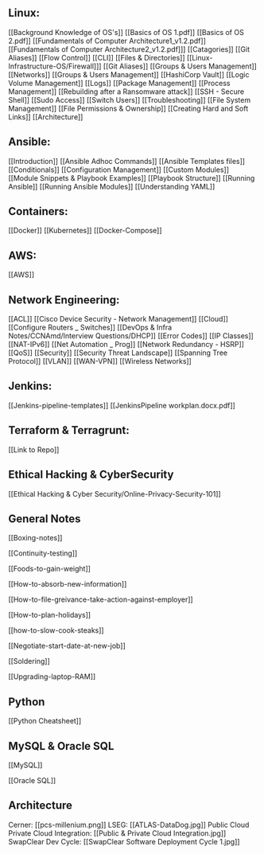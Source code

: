
## Linux:

[[Background Knowledge of OS's]] 
[[Basics of OS 1.pdf]] 
[[Basics of OS 2.pdf]]
[[Fundamentals of Computer Architecture1_v1.2.pdf]]
[[Fundamentals of Computer Architecture2_v1.2.pdf]]]
[[Catagories]] 
[[Git Aliases]] 
[[Flow Control]] 
[[CLI]] 
[[Files & Directories]]
[[Linux-Infrastructure-OS/Firewall]]]
[[Git Aliases]]
[[Groups & Users Management]]
[[Networks]]
[[Groups & Users Management]]
[[HashiCorp Vault]]
[[Logic Volume Management]]
[[Logs]]
[[Package Management]]
[[Process Management]]
[[Rebuilding after a Ransomware attack]]
[[SSH - Secure Shell]]
[[Sudo Access]]
[[Switch Users]]
[[Troubleshooting]]
[[File System Management]]
[[File Permissions & Ownership]]
[[Creating Hard and Soft Links]]
[[Architecture]]


## Ansible: 

 [[Introduction]] 
 [[Ansible Adhoc Commands]] 
 [[Ansible Templates files]] 
 [[Conditionals]] 
 [[Configuration Management]]
[[Custom Modules]] 
[[Module Snippets & Playbook Examples]]
[[Playbook Structure]] 
[[Running Ansible]] 
[[Running Ansible Modules]] 
[[Understanding YAML]] 


## Containers: 

[[Docker]] [[Kubernetes]] [[Docker-Compose]]

## AWS: 

[[AWS]]

## Network Engineering:

[[ACL]]
[[Cisco Device Security - Network Management]]
[[Cloud]]
[[Configure Routers _ Switches]]
[[DevOps & Infra Notes/CCNAmd/Interview Questions/DHCP]]
[[Error Codes]]
[[IP Classes]]
[[NAT-IPv6]]
[[Net Automation _ Prog]]
[[Network Redundancy - HSRP]]
[[QoS]]
[[Security]]
[[Security Threat Landscape]]
[[Spanning Tree Protocol]]
[[VLAN]]
[[WAN-VPN]]
[[Wireless Networks]]

## Jenkins:

[[Jenkins-pipeline-templates]]
[[JenkinsPipeline workplan.docx.pdf]]

## Terraform & Terragrunt:

[[Link to Repo]]

## Ethical Hacking & CyberSecurity

[[Ethical Hacking & Cyber Security/Online-Privacy-Security-101]]

## General Notes

[[Boxing-notes]] 

[[Continuity-testing]] 

[[Foods-to-gain-weight]] 

[[How-to-absorb-new-information]]

[[How-to-file-greivance-take-action-against-employer]]  

[[How-to-plan-holidays]] 

[[how-to-slow-cook-steaks]] 

[[Negotiate-start-date-at-new-job]]

[[Soldering]]

[[Upgrading-laptop-RAM]]

## Python 

[[Python Cheatsheet]]

## MySQL & Oracle SQL

 [[MySQL]] 

 [[Oracle SQL]]  


## Architecture

 Cerner: [[pcs-millenium.png]]
 LSEG: [[ATLAS-DataDog.jpg]]
 Public Cloud Private Cloud Integration: [[Public & Private Cloud Integration.jpg]]
 SwapClear Dev Cycle: [[SwapClear Software Deployment Cycle 1.jpg]]
